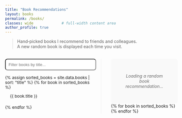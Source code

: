 ```yaml
---
title: "Book Recommendations"
layout: books
permalink: /books/
classes: wide             # full‑width content area
author_profile: true
---
```


> Hand‑picked books I recommend to friends and colleagues.  
> A new random book is displayed each time you visit.

<div style="display: flex; gap: 2rem; margin-top: 2rem;">
  <div class="books-sidebar mobile-collapsed">
    <input id="bookSearch" type="search" placeholder="Filter books by title..." style="width:100%;padding:0.6rem;margin-bottom:1rem;border-radius:0.5rem;">
    <ul id="bookList" style="font-size: 0.85rem;">
      {% assign sorted_books = site.data.books | sort: "title" %}
      {% for book in sorted_books %}
        <li class="book-item" data-book-id="{{ forloop.index0 }}">{{ book.title }}</li>
      {% endfor %}
    </ul>
  </div>
  
  <div class="books-content">
    <div id="bookDetails">
      <div class="book-placeholder">Loading a random book recommendation...</div>
      {% for book in sorted_books %}
        <div class="book-detail" id="book-{{ forloop.index0 }}" style="display:none;">
          <h2>{{ book.title }}</h2>
          <div class="book-detail-flex">
            <div class="book-image">
              <img src="/{{ book.path | default: 'assets/images/no_cover.png' }}" alt="{{ book.title }}">
            </div>
            <div class="book-info">
              <p>{{ book.description }}</p>
              <a href="{{ book.link }}" class="btn btn--primary" target="_blank">Details on Amazon</a>
            </div>
          </div>
        </div>
      {% endfor %}
    </div>
  </div>
</div>

<style>
  .books-container {
    display: flex;
    gap: 2rem;
    margin-top: 2rem;
  }
  
  .books-sidebar {
    flex: 0 0 300px;
    border-right: 1px solid #eaeaea;
    padding-right: 1rem;
  }
  
  .books-content {
    flex: 1;
  }
  
  #bookList {
    list-style: none;
    padding: 0;
    margin: 0;
    max-height: 600px;
    overflow-y: auto;
  }
  
  .book-item {
    padding: 0.8rem 1rem;
    cursor: pointer;
    border-radius: 4px;
    margin-bottom: 0.5rem;
    transition: background-color 0.2s;
  }
  
  .book-item:hover {
    background-color: #f5f5f5;
  }
  
  .book-item.active {
    background-color: #eef;
    font-weight: bold;
  }
  
  .book-detail-flex {
    display: flex;
    gap: 2rem;
    align-items: flex-start;
  }
  
  .book-image {
    flex: 0 0 200px;
  }
  
  .book-image img {
    max-width: 100%;
    border-radius: 4px;
    box-shadow: 0 4px 8px rgba(0,0,0,0.1);
  }
  
  .book-info {
    flex: 1;
  }
  
  .book-placeholder {
    text-align: center;
    padding: 3rem;
    color: #666;
    font-style: italic;
    background-color: #f9f9f9;
    border-radius: 8px;
  }
  
  .sidebar-toggle {
    display: none;
    width: 100%;
    padding: 0.6rem;
    background-color: #f0f0f0;
    border: 1px solid #ddd;
    border-radius: 4px;
    margin-bottom: 1rem;
    cursor: pointer;
    font-weight: bold;
    text-align: center;
  }
  
  @media (max-width: 768px) {
    body, html {
      overflow-x: hidden;
      overflow-y: auto;
    }
    
    div[style*="display: flex"] {
      display: block !important;
      gap: 0 !important;
    }
    
    .books-container {
      flex-direction: column;
    }
    
    /* Mobile layout adjustments */
    [style*="display: flex"] {
      flex-direction: column;
    }
    
    .sidebar-toggle {
      display: block;
    }
    
    .books-sidebar {
      flex: 0 0 auto;
      border-right: none;
      border-bottom: 1px solid #eaeaea;
      padding-right: 0;
      padding-bottom: 1rem;
      margin-bottom: 1rem;
      order: 1;
      position: static;
      height: auto;
      max-height: none;
      overflow: visible;
    }
    
    /* Default hidden state for mobile */
    .mobile-collapsed #bookList,
    .mobile-collapsed #bookSearch {
      display: none;
    }
    
    .books-content {
      order: 0;
      margin-bottom: 1.5rem;
      overflow: visible;
      height: auto;
    }
    
    #bookList {
      max-height: none;
      overflow-y: visible;
      margin-bottom: 1rem;
      position: static;
    }
    
    .book-item {
      padding: 0.6rem 0.8rem;
      margin-bottom: 0.3rem;
      font-size: 0.85rem;
      display: block;
      white-space: normal;
      background-color: #f9f9f9;
      border: 1px solid #eaeaea;
      border-radius: 4px;
      overflow: hidden;
      text-overflow: ellipsis;
      line-height: 1.3;
    }
    
    .book-item.active {
      background-color: #e0e7ff;
      border-color: #c0c9ff;
      position: relative;
    }
    
    .book-item.active::after {
      content: '👈';
      position: absolute;
      right: 10px;
      top: 50%;
      transform: translateY(-50%);
    }
    
    .book-image {
      flex: 0 0 auto;
      max-width: 65%;
      margin: 0 auto 1.5rem;
    }
    
    .book-detail-flex {
      flex-direction: column;
      align-items: center;
    }
    
    .book-info {
      width: 100%;
    }
    
    h2 {
      font-size: 1.5rem;
      margin-bottom: 1rem;
      text-align: center;
    }
    
    .book-placeholder {
      padding: 2rem 1rem;
    }
    
    #bookSearch {
      font-size: 0.9rem;
      padding: 0.5rem;
      margin-bottom: 0.5rem;
    }
    
    /* Classes controlled by JavaScript */
    .sidebar-collapsed #bookList,
    .sidebar-collapsed #bookSearch {
      display: none;
    }
  }
</style>

<script>
window.addEventListener('load', function() {
  setTimeout(function() {
    const searchInput = document.getElementById('bookSearch');
    const bookItems = document.querySelectorAll('.book-item');
    const bookDetails = document.querySelectorAll('.book-detail');
    const placeholder = document.querySelector('.book-placeholder');
    
    // Add sidebar toggle for mobile
    const sidebar = document.querySelector('.books-sidebar');
    const sidebarToggle = document.createElement('button');
    sidebarToggle.className = 'sidebar-toggle';
    sidebarToggle.textContent = 'Show Book List';
    sidebarToggle.setAttribute('aria-label', 'Toggle book list visibility');
    sidebarToggle.setAttribute('type', 'button');
    
    // Insert the toggle button before the search input
    const searchContainer = document.getElementById('bookSearch').parentNode;
    searchContainer.insertBefore(sidebarToggle, searchContainer.firstChild);
    
    // Initialize sidebar for JavaScript control
    if (window.innerWidth <= 768) {
      sidebar.classList.add('sidebar-collapsed');
      // Remove the CSS-only class now that JS is in control
      sidebar.classList.remove('mobile-collapsed');
      sidebarToggle.textContent = 'Show Book List';
      
      // Ensure body has no overflow issues on mobile
      document.body.style.overflow = 'auto';
      document.documentElement.style.overflow = 'auto';
    } else {
      // On desktop, ensure the mobile-collapsed class is removed 
      sidebar.classList.remove('mobile-collapsed');
    }
    
    // Toggle sidebar visibility on click
    sidebarToggle.addEventListener('click', function() {
      sidebar.classList.toggle('sidebar-collapsed');
      sidebarToggle.textContent = sidebar.classList.contains('sidebar-collapsed') 
        ? 'Show Book List' 
        : 'Hide Book List';
        
      // Scroll to make selected book visible when showing the list
      if (!sidebar.classList.contains('sidebar-collapsed')) {
        const activeBook = document.querySelector('.book-item.active');
        if (activeBook) {
          setTimeout(() => {
            activeBook.scrollIntoView({ behavior: 'smooth', block: 'center' });
          }, 100);
        }
      }
    });
    
    // Show a random book by default
    if (bookItems.length > 0 && bookDetails.length > 0) {
      // Generate a random index
      const randomIndex = Math.floor(Math.random() * bookItems.length);
      
      // Select the random book
      bookItems[randomIndex].classList.add('active');
      document.getElementById('book-' + randomIndex).style.display = 'block';
      if (placeholder) placeholder.style.display = 'none';
      
      // Scroll the selected book into view in the sidebar
      bookItems[randomIndex].scrollIntoView({ behavior: 'smooth', block: 'center' });
    }
    
    // Handle book selection
    bookItems.forEach(function(item) {
      item.addEventListener('click', function() {
        const bookId = this.getAttribute('data-book-id');
        
        // Update active state
        bookItems.forEach(i => i.classList.remove('active'));
        this.classList.add('active');
        
        // Show selected book details
        bookDetails.forEach(detail => detail.style.display = 'none');
        document.getElementById('book-' + bookId).style.display = 'block';
        if (placeholder) placeholder.style.display = 'none';
        
        // Auto-collapse sidebar on mobile after selection
        if (window.innerWidth <= 768) {
          sidebar.classList.add('sidebar-collapsed');
          sidebarToggle.textContent = 'Show Book List';
        }
      });
    });
    
    // Filter functionality
    if (searchInput) {
      searchInput.addEventListener('input', function() {
        const searchTerm = this.value.toLowerCase().trim();
        let firstVisible = null;
        
        bookItems.forEach(function(item) {
          const titleText = item.textContent.toLowerCase();
          const isVisible = titleText.includes(searchTerm);
          item.style.display = isVisible ? 'block' : 'none';
          
          // Track first visible item
          if (isVisible && !firstVisible) {
            firstVisible = item;
          }
        });
        
        // Select first visible book if search is active
        if (searchTerm && firstVisible) {
          firstVisible.click();
        }
      });
    }
  }, 500);
});
</script> 